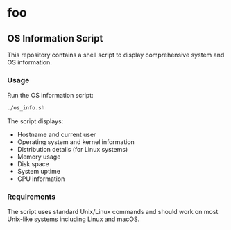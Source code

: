 # foo

## OS Information Script

This repository contains a shell script to display comprehensive system and OS information.

### Usage

Run the OS information script:

```bash
./os_info.sh
```

The script displays:
- Hostname and current user
- Operating system and kernel information  
- Distribution details (for Linux systems)
- Memory usage
- Disk space
- System uptime
- CPU information

### Requirements

The script uses standard Unix/Linux commands and should work on most Unix-like systems including Linux and macOS.
